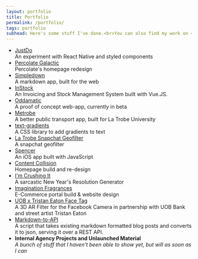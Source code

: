 ```yaml
---
layout: portfolio
title: Portfolio
permalink: /portfolio/
tags: portfolio
subhead: Here's some stuff I've done.<br>You can also find my work on <a href='http://github.com/snazzyham'>Github</a> and <a href='http://dribbble.com/snazzyham'>Dribbble</a>.
---
```

<ul class="list-reset portfolio-list">
<li class=""><a href='https://github.com/snazzyham/justdo'>JustDo</a><br>An experiment with React Native and styled components</li>
<li class=""><a href='https://medium.com/disected-durian/a-new-home-for-percolate-galactic-1f9fbd6cf974#.pm3qggv2n'>Percolate Galactic</a><br>Percolate's homepage redesign</li>
<li class=""><a href='http://simpledown.adwani.info'>Simpledown</a><br>A markdown app, built for the web</li>
<li class=""><a href="/instock">InStock</a><br>An Invoicing and Stock Management System built with Vue.JS.</li>
<li class=""><a href='https://oddamatic.com'>Oddamatic</a><br>A proof of concept web-app, currently in beta</li>
<li class=""><a href='http://metrobe.info'>Metrobe</a><br>A better public transport app, built for La Trobe University</li>
<li class=""><a href='http://snazzyham.com/text-gradients'>text-gradients</a><br>A CSS library to add gradients to text</li>
<li class=""><a href='https://dribbble.com/shots/2815117-LaTrobe-University-Snapchat-Filter'>La Trobe Snapchat Geofilter</a><br>A snapchat geofilter</li>
<li class=""><a href='https://medium.com/disected-durian/hola-spencer-b3890a5a34f0#.qtmjder2k'>Spencer</a><br>An iOS app built with JavaScript</li>
<li class=""><a href='http://contentcollision.co'>Content Collision</a><br>Homepage build and re-design</li>
<li class=""><a href='/crushit'>I'm Crushing It</a><br>A sarcastic New Year's Resolution Generator</li>
<li class=""><a href='http://imagination.co.id'>Imagination Fragrances</a><br>E-Commerce portal build & website design</li>
<li class=""><a href='https://www.facebook.com/UOBCards/videos/1813430292002780/'>UOB x Tristan Eaton Face Tag</a><br>A 3D AR Filter for the Facebook Camera in partnership with UOB Bank and street artist Tristan Eaton</li>
<li class=""><a href='/https://github.com/Snazzyham/markdown-to-api'>Markdown-to-API</a><br>A script that takes existing markdown formatted blog posts and converts it to json, serving it over a REST API.</li>
<!--<li class=""><a href='http://olehkarmono.com'>OLEHKARMONO</a><br>A website built as part of Percolate Galactic's CSR project.</li>
<li class=""><a href='/tandoor'>Tandoor Gaming</a><br>Logo & YouTube Art</li>
<li class=""><a href='http://rabelais.com.au'>Rabelais Magazine</a><br>Website Optimisation</li>
<li class=""><a href='http://emcindonesia.com'>EMC Indonesia</a><br>Website Maintenance</li> -->
<li class=""><b>Internal Agency Projects and Unlaunched Material</b><br><em>A bunch of stuff that I haven't been able to show yet, but will as soon as I can</em></li>
<!-- <li class=""><a href='http://georgepritting.info'>George Pritting</a><br>A website for a guy with ALS</li> -->
<!-- <li class=""><a href='http://'>Darah Muda</a><br></li> -->
<!-- <li class=""><a href='http://'>Percojobs</a><br></li> -->
<!-- <li class=""><a href='http://'>pitch please</a><br></li> -->
<!-- <li class=""><a href='http://'>injeksi</a><br></li> -->

</ul>
